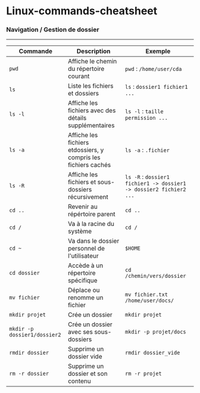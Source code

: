 # Linux-commands-cheatsheet

### Navigation / Gestion de dossier
-----------------------------------
|Commande|Description|Exemple|
|--------|-----------|-------|
|`pwd`|Affiche le chemin du répertoire courant|`pwd` : `/home/user/cda`|
|`ls`|Liste les fichiers et dossiers|`ls` : `dossier1 fichier1 ...`|
|`ls -l`|Affiche les fichiers avec des détails supplémentaires|`ls -l` : `taille permission ...`|
|`ls -a`|Affiche les fichiers etdossiers, y compris les fichiers cachés|`ls -a` : `.fichier`|
|`ls -R`|Affiche les fichiers et sous-dossiers récursivement|`ls -R` : `dossier1 fichier1 -> dossier1 -> dossier2 fichier2 ...`|
`cd ..`| Revenir au répértoire parent| `cd ..`|
|`cd /`|Va à la racine du système|`cd /`|
|`cd ~`|Va dans le dossier personnel de l'utilisateur |`$HOME`|
|`cd dossier`| Accède à un répertoire spécifique| `cd /chemin/vers/dossier`|
|`mv fichier`|Déplace ou renomme un fichier|`mv fichier.txt /home/user/docs/`|
| `mkdir projet`| Crée un dossier| `mkdir projet`|
| `mkdir -p dossier1/dossier2`  | Crée un dossier avec ses sous-dossiers| `mkdir -p projet/docs`|
| `rmdir dossier`| Supprime un dossier vide| `rmdir dossier_vide`|
| `rm -r dossier`| Supprime un dossier et son contenu | `rm -r projet`|

